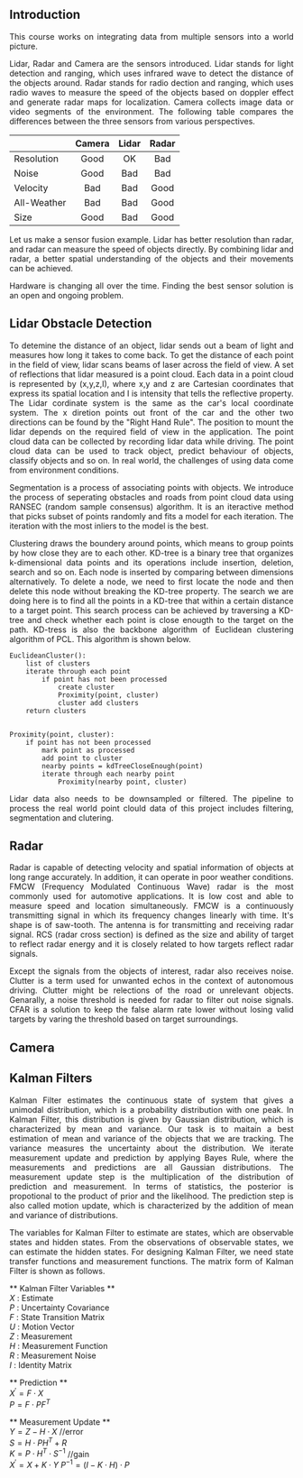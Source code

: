## Introduction

<p align='justify'>
This course works on integrating data from multiple sensors into a world picture.
</p> 

<p align='justify'>
Lidar, Radar and Camera are the sensors introduced. Lidar stands for light detection and ranging, which uses infrared wave to detect the distance of the objects around. Radar stands for radio dection and ranging, which uses radio waves to measure the speed of the objects based on doppler effect and generate radar maps for localization. Camera collects image data or video segments of the environment. The following table compares the differences between the three sensors from various perspectives. 
</p> 



|               | Camera        | Lidar         | Radar         |
| ------------- |:-------------:|:-------------:|:-------------:|
| Resolution    | Good          | OK            | Bad           |
| Noise         | Good          | Bad           | Bad           |
| Velocity      | Bad           | Bad           | Good          |
| All-Weather   | Bad           | Bad           | Good          |
| Size          | Good          | Bad           | Good          |


<p align='justify'>
Let us make a sensor fusion example. Lidar has better resolution than radar, and radar can measure the speed of objects directly. By combining lidar and radar, a better spatial understanding of the objects and their movements can be achieved.
</p> 

<p align='justify'>
Hardware is changing all over the time. Finding the best sensor solution is an open and ongoing problem.
</p> 

## Lidar Obstacle Detection

<p align='justify'>
To detemine the distance of an object, lidar sends out a beam of light and measures how long it takes to come back. To get the distance of each point in the field of view, lidar scans beams of laser across the field of view. A set of reflections that lidar measured is a point cloud. Each data in a point cloud is represented by (x,y,z,I), where x,y and z are Cartesian coordinates that express its spatial location and I is intensity that tells the reflective property. The Lidar cordinate system is the same as the car's local coordinate system. The x diretion points out front of the car and the other two directions can be found by the "Right Hand Rule". The position to mount the lidar depends on the required field of view in the application. The point cloud data can be collected by recording lidar data while driving. The point cloud data can be used to track object, predict behaviour of objects, classify objects and so on. In real world, the challenges of using data come from environment conditions.
</p> 

<p align='justify'>
Segmentation is a process of associating points with objects. We introduce the process of seperating obstacles and roads from point cloud data using RANSEC (random sample consensus) algorithm. It is an iteractive method that picks subset of points randomly and fits a model for each iteration. The iteration with the most inliers to the model is the best. 
</p>

<p align='justify'>
Clustering draws the boundery around points, which means to group points by how close they are to each other. KD-tree is a binary tree that organizes k-dimensional data points and its operations include insertion, deletion, search and so on. Each node is inserted by comparing between dimensions alternatively. To delete a node, we need to first locate the node and then delete this node without breaking the KD-tree property. The search we are doing here is to find all the points in a KD-tree that within a certain distance to a target point. This search process can be achieved by traversing a KD-tree and check whether each point is close enougth to the target on the path. KD-tress is also the backbone algorithm of Euclidean clustering algorithm of PCL. This algorithm is shown below.
</p> 

    EuclideanCluster():
        list of clusters
	    iterate through each point
		    if point has not been processed
			    create cluster
			    Proximity(point, cluster)
			    cluster add clusters
	    return clusters


    Proximity(point, cluster):
        if point has not been processed
		    mark point as processed
		    add point to cluster
		    nearby points = kdTreeCloseEnough(point)
		    iterate through each nearby point
			    Proximity(nearby point, cluster)

<p align='justify'>
Lidar data also needs to be downsampled or filtered. The pipeline to process the real world point clould data of this project includes filtering, segmentation and clutering.
</p> 


## Radar

<p align='justify'>
Radar is capable of detecting velocity and spatial information of objects at long range accurately. In addition, it can operate in poor weather conditions. FMCW (Frequency Modulated Continuous Wave) radar is the most commonly used for automotive applications. It is low cost and able to measure speed and location simultaneously. FMCW is a continuously transmitting signal in which its frequency changes linearly with time. It's shape is of saw-tooth. The antenna is for transmitting and receiving radar signal. RCS (radar cross section) is defined as the size and ability of target to reflect radar energy and it is closely related to how targets reflect radar signals.
</p>

<p align='justify'>
Except the signals from the objects of interest, radar also receives noise. Clutter is a term used for unwanted echos in the context of autonomous driving. Clutter might be relections of the road or unrelevant objects. Genarally, a noise threshold is needed for radar to filter out noise signals. CFAR is a solution to keep the false alarm rate lower without losing valid targets by varing the threshold based on target surroundings. 
</p>





## Camera


<p align='justify'>

</p>

<p align='justify'>

</p>



## Kalman Filters

<p align='justify'>
Kalman Filter estimates the continuous state of system that gives a unimodal distribution, which is a probability distribution with one peak. In Kalman Filter, this distribution is given by Gaussian distribution, which is characterized by mean and variance. Our task is to maitain a best estimation of mean and variance of the objects that we are tracking. The variance measures the uncertainty about the distribution. We iterate measurement update and prediction by applying Bayes Rule, where the measurements and predictions are all Gaussian distributions. The measurement update step is the multiplication of the distribution of prediction and measurement. In terms of statistics, the posterior is propotional to the product of prior and the likelihood. The prediction step is also called motion update, which is characterized by the addition of mean and variance of distributions.
</p>

<p align='justify'>
The variables for Kalman Filter to estimate are states, which are observable states and hidden states. From the observations of observable states, we can estimate the hidden states. For designing Kalman Filter, we need state transfer functions and measurement functions. The matrix form of Kalman Filter is shown as follows.
</p>


** Kalman Filter Variables **  
$X$ : Estimate  
$P$ : Uncertainty Covariance  
$F$ : State Transition Matrix  
$U$ : Motion Vector  
$Z$ : Measurement  
$H$ : Measurement Function  
$R$ : Measurement Noise  
$I$ : Identity Matrix  

** Prediction **  
$X^{\prime} = F \cdot X$  
$P = F \cdot P F^T$  


** Measurement Update **  
$Y = Z - H \cdot X$ //error  
$S = H \cdot P H^T + R$  
$K = P \cdot H^T \cdot S^{-1}$ //gain  
$X^{\prime} = X + K \cdot Y$
$P^{-1} = (I - K \cdot H ) \cdot P$



